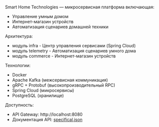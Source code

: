 Smart Home Technologies — микросервисная платформа включающая:

- Управление умным домом
- Интернет-магазин устройств
- Автоматизация сценариев домашней техники

Архитектура:
- модуль infra - Центр управления сервисами (Spring Cloud)
- модуль telemetry	- Автоматизация сценариев умного дома
- модуль commerce	- Интернет-магазин устройств

Технологии:
- Docker
- Apache Kafka (межсервисная коммуникация)
- gRPC + Protobuf (высокопроизводительный RPC)
- Spring Cloud (микросервисы)
- PostgreSQL (хранилище)

Доступность:
- API Gateway: http://localhost:8080
- Документация API: [specifical.json](https://code.s3.yandex.net/Java/project19/http-api-spec.json?etag=636f8795094ed0aee7b6adf854eb6fc8)
